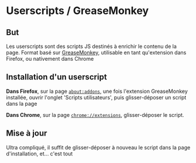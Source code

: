 Userscripts / GreaseMonkey
==========================

But
---
Les userscripts sont des scripts JS destinés à enrichir le contenu de la page. Format basé sur [GreaseMonkey](http://www.greasespot.net/),
utilisable en tant qu'extension dans Firefox, ou nativement dans Chrome

Installation d'un userscript
----------------------------

**Dans Firefox**, sur la page [`about:addons`](about:addons), une fois l'extension GreaseMonkey installée, ouvrir l'onglet 'Scripts utilisateurs', puis glisser-déposer un script dans la page

**Dans Chrome**, sur la page [`chrome://extensions`](chrome://extensions), glisser-déposer le script.


Mise à jour
-----------
Ultra compliqué, il suffit de glisser-déposer à nouveau le script dans la page d'installation, et... c'est tout
